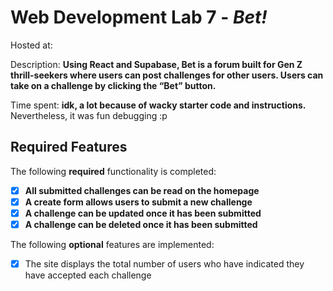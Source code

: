 # Web Development Lab 7 - *Bet!*

Hosted at: 

Description: **Using React and Supabase, Bet is a forum built for Gen Z thrill-seekers where users can post challenges for other users. Users can take on a challenge by clicking the “Bet” button.**

Time spent: **idk, a lot because of wacky starter code and instructions.** Nevertheless, it was fun debugging :p

## Required Features

The following **required** functionality is completed:

- [X] **All submitted challenges can be read on the homepage**
- [X] **A create form allows users to submit a new challenge**
- [X] **A challenge can be updated once it has been submitted**
- [X] **A challenge can be deleted once it has been submitted**

The following **optional** features are implemented:

- [X] The site displays the total number of users who have indicated they have accepted each challenge



